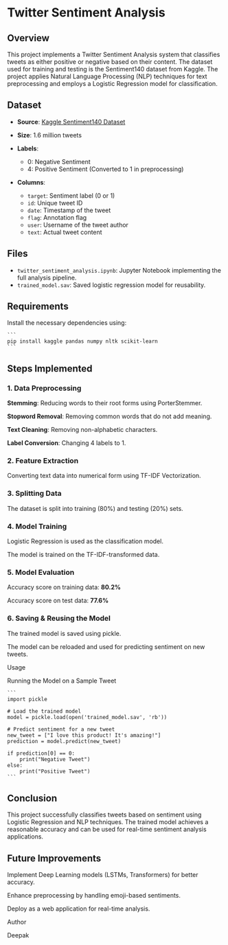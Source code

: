 # Twitter Sentiment Analysis

## Overview

This project implements a Twitter Sentiment Analysis system that classifies tweets as either positive or negative based on their content. The dataset used for training and testing is the Sentiment140 dataset from Kaggle. The project applies Natural Language Processing (NLP) techniques for text preprocessing and employs a Logistic Regression model for classification.

## Dataset

* **Source**: [Kaggle Sentiment140 Dataset](https://www.kaggle.com/datasets/kazanova/sentiment140)
  
* **Size**: 1.6 million tweets
  
* **Labels**:
    * 0: Negative Sentiment
    * 4: Positive Sentiment (Converted to 1 in preprocessing)
 
* **Columns**:
    * `target`: Sentiment label (0 or 1)
    * `id`: Unique tweet ID
    * `date`: Timestamp of the tweet
    * `flag`: Annotation flag
    * `user`: Username of the tweet author
    * `text`: Actual tweet content

## Files

* `twitter_sentiment_analysis.ipynb`: Jupyter Notebook implementing the full analysis pipeline.
* `trained_model.sav`: Saved logistic regression model for reusability.

## Requirements

Install the necessary dependencies using:

    ```
    pip install kaggle pandas numpy nltk scikit-learn
    ```

## Steps Implemented

### 1. Data Preprocessing

**Stemming**: Reducing words to their root forms using PorterStemmer.

**Stopword Removal**: Removing common words that do not add meaning.

**Text Cleaning**: Removing non-alphabetic characters.

**Label Conversion**: Changing 4 labels to 1.

### 2. Feature Extraction

Converting text data into numerical form using TF-IDF Vectorization.

### 3. Splitting Data

The dataset is split into training (80%) and testing (20%) sets.

### 4. Model Training

Logistic Regression is used as the classification model.

The model is trained on the TF-IDF-transformed data.

### 5. Model Evaluation

Accuracy score on training data: **80.2%**

Accuracy score on test data: **77.6%**

### 6. Saving & Reusing the Model

The trained model is saved using pickle.

The model can be reloaded and used for predicting sentiment on new tweets.

Usage

Running the Model on a Sample Tweet

    ```
    import pickle
    
    # Load the trained model
    model = pickle.load(open('trained_model.sav', 'rb'))
    
    # Predict sentiment for a new tweet
    new_tweet = ["I love this product! It's amazing!"]
    prediction = model.predict(new_tweet)
    
    if prediction[0] == 0:
        print("Negative Tweet")
    else:
        print("Positive Tweet")
    ```

## Conclusion

This project successfully classifies tweets based on sentiment using Logistic Regression and NLP techniques. The trained model achieves a reasonable accuracy and can be used for real-time sentiment analysis applications.

## Future Improvements

Implement Deep Learning models (LSTMs, Transformers) for better accuracy.

Enhance preprocessing by handling emoji-based sentiments.

Deploy as a web application for real-time analysis.

Author

Deepak


